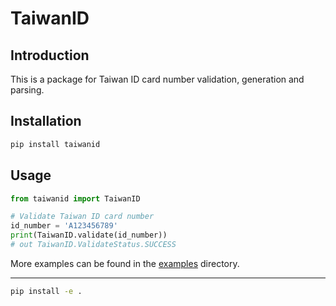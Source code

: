# TaiwanID

## Introduction

This is a package for Taiwan ID card number validation, generation and parsing.

## Installation

```bash
pip install taiwanid
```

## Usage

```python
from taiwanid import TaiwanID

# Validate Taiwan ID card number
id_number = 'A123456789'
print(TaiwanID.validate(id_number))
# out TaiwanID.ValidateStatus.SUCCESS
```

More examples can be found in the [examples](examples) directory.

---

```bash
pip install -e .
```
